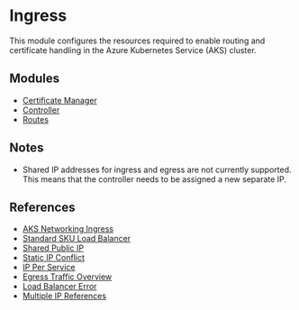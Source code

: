 # Ingress

This module configures the resources required to enable routing and certificate
handling in the Azure Kubernetes Service (AKS) cluster.

## Modules

- [Certificate Manager](cert-manager/README.md)
- [Controller](controller/README.md)
- [Routes](routes/README.md)

## Notes

- Shared IP addresses for ingress and egress are not currently supported. This
  means that the controller needs to be assigned a new separate IP.

## References

- [AKS Networking Ingress](https://docs.microsoft.com/en-gb/azure/aks/concepts-network#ingress-controllers)
- [Standard SKU Load Balancer](https://docs.microsoft.com/en-gb/azure/aks/load-balancer-standard)
- [Shared Public IP](https://github.com/kubernetes-sigs/cloud-provider-azure/issues/267)
- [Static IP Conflict](https://github.com/Azure/AKS/issues/1359)
- [IP Per Service](https://github.com/MicrosoftDocs/azure-docs/issues/10816#issuecomment-400851710)
- [Egress Traffic Overview](https://docs.microsoft.com/en-gb/azure/aks/egress#egress-traffic-overview)
- [Load Balancer Error](https://stackoverflow.com/questions/49994073/load-balancer-publicipreferencedbymultipleipconfigs-error-on-restart)
- [Multiple IP References](https://github.com/Azure/ACS/issues/102)
